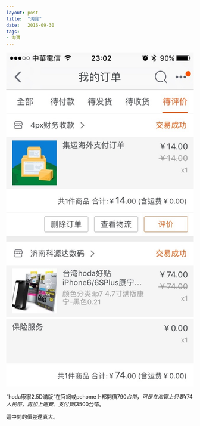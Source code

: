 ```yaml
---
layout: post
title:  "淘寶"
date:   2016-09-30
tags:
- 淘寶
---
```


![taobao order](/assets/media/2016-09-30-taobao-order.jpg)

“hoda康寧2.5D滿版”在官網或pchome上都開價$790台幣，可是在淘寶上只要¥74人民幣，再加上運費、支付寶(3%)、海外刷卡手續費(1.5%)，總共不用$500台幣。

這中間的價差還真大。 